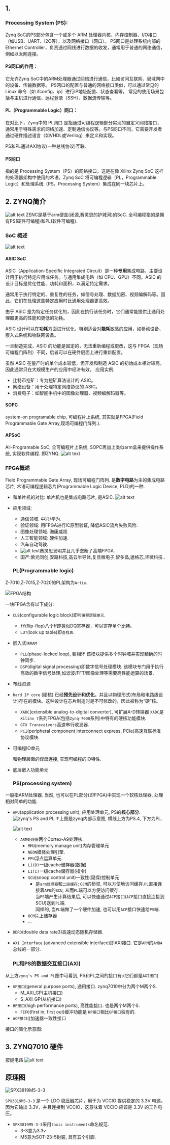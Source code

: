 
## 1. 

  ### Processing System (PS):
Zynq SoC的PS部分包含一个或多个 ARM 处理器内核、内存控制器、I/O接口（如USB、UART、I2C等），以及网络接口（网口）。
PS网口是处理系统内部的 Ethernet Controller，负责通过网线进行数据的收发，通常用于普通的网络通信，例如以太网连接。
   #### PS网口的作用：
它允许Zynq SoC中的ARM处理器通过网络进行通信，比如访问互联网、局域网中的设备、传输数据等。
PS网口的配置与普通的网络接口类似，可以通过常见的 Linux 命令（如 ifconfig、ip）进行IP地址配置、状态查看等。
常见的使用场景包括与主机进行通信、远程登录（SSH）、数据流传输等。
   #### PL（Programmable Logic）网口：
在对比下，Zynq中的 PL网口 是指通过可编程逻辑部分实现的自定义网络接口，通常用于特殊需求的网络加速、定制通信协议等。与PS网口不同，它需要开发者通过硬件描述语言（如VHDL或Verilog）来定义和实现。

PS和PL通过AXI协议(一种总线协议)互联.
   #### PS网口
指的是 Processing System（PS）的网络接口，这是在像 Xilinx Zynq SoC 这样的处理器架构中使用的术语。Zynq SoC 将可编程逻辑（PL，Programmable Logic）和处理系统（PS，Processing System）集成在同一块芯片上。



## 2. ZYNQ简介
![alt text](image.png)
ZENC是基于arm硬盒(闭源,赛灵思的护城河)的SoC.
全可编程指的是拥有PS(硬件可编程)和PL(软件可编程).
  ### SoC 概述
![alt text](image-1.png)

#### ASIC SoC
ASIC（Application-Specific Integrated Circuit）是一种**专用**集成电路，主要设计用于执行特定应用或任务。与通用集成电路（如 CPU、GPU）不同，ASIC 的设计目标是优化性能、功耗和面积，以满足特定需求。

通常用于执行特定的、重复性的任务，如信号处理、数据加密、视频编解码等。因此，它们在处理这些特定应用时比通用处理器更高效。

由于 ASIC 是为特定任务优化的，因此在执行该任务时，它们通常能提供比通用处理器更高的性能和更低的功耗。

ASIC 设计可以在**功耗**方面进行优化，特别适合对**能耗**敏感的应用，如移动设备、嵌入式系统和物联网设备。

一旦制造完成，ASIC 的功能是固定的，无法重新编程或更改，这与 FPGA（现场可编程门阵列）不同，后者可以在硬件层面上进行重新配置。

虽然 ASIC 在量产时的单个成本较低，但开发和制造 ASIC 的初始成本相对较高，因此通常只在大规模生产的应用中经济有效。
应用实例:
* 比特币挖矿：专为挖矿算法设计的 ASIC。
* 网络设备：用于处理特定网络协议的 ASIC。
* 消费电子：如智能手机中的图像处理器、视频编解码器等。
#### SOPC
system-on programable chip, 可编程片上系统, 其实就是FPGA(Field Programmable Gate Array,现场可编程门阵列.).
#### APSoC
All-Programable SoC, 全可编程片上系统, SOPC再加上类似arm盒来提供操作系统, 实现软件编程. 即ZYNQ.
![alt text](image-2.png)



  ### FPGA概述
Field Programmable Gate Array, 现场可编程门阵列. 是**数字电路**为主的集成电路芯片, 术语可编程逻辑芯片(Programmable Logic Device, PLD)的一种.

* 和单片机的对比:
单片机也是集成电路芯片, 是ASIC.
![alt text](image-3.png)

* 应用领域:
  * 通信领域. 中兴/华为.
  * 验证领域: 用FPGA进行IC原型验证, 降低ASIC流片失败风险. 
  * 图像处理领域. 海康威视
  * 人工智能领域: 硬件加速.
  * 汽车自动驾驶.
  * ![alt text](image-4.png)赛灵思发明并且几乎垄断了高端FPGA.
  * 国产:紫光同创,安路科技,高云半导体,复旦微电子,智多晶,遨格芯,华微科技..


  ### PL(Programmable logic)

Z-7010,Z-7015,Z-7020的PL架构为`Artix`.


![FPGA结构](image-5.png)

一块FPGA含有以下成分:
 
* `CLB`(configurable logic block)即`可编程逻辑单元`.

  *  `ff`(flip-flop)八个ff即类似DQ寄存器，可以寄存单个比特。
  *  `LUT`(look up table)即`查找表`.
* 嵌入式`块RAM`
  * `PLL`(phase-locked loop), 锁相环
    该模块提供多个时钟域并实现精确的时钟同步.
  * `DSP`(digital signal processing)即数字信号处理模块.
    该模块专门用于执行高效的数字信号处理,如滤波/FFT/图像处理等需要高性能运算的场景.
* 布线资源
* `hard IP core` (硬核)
  已经**预先设计和优化**，并且以物理形式(布局和电路级设计)存在的模块。这种设计在芯片制造时是不可修改的，因此被称为“硬”核。
  * `XADC`(extensible analog-to-digital converter), 可扩展A-D转换器
    `XADC`是`Xilinx 7`系列FPGA(包括`Zynq-7000`系列)中特有的硬核功能模块.
  * `GTX Transceivers`高速串行收发器.
  * `PCI`(peripheral component interconnect express, PCIe)高速互联标准协议模块.
* 可编程IO单元

  和物理层面的焊盘连接, 实现可编程的IO特性.
* 底层嵌入功能单元 






  ### PS(processing system)
一般指ARM处理器. 当然, 也可以在PL部分(即FPGA)中实现一个软核处理器, 处理相对简单的功能. 

* `APU`(application processing unit), 应用处理单元, PS的**核心部分**.
![zynq's PS and PL](image-7.png)
↑上图是zynq内部示意图, 横线上方为PS.4, 下方为PL.

  ![alt text](image-6.png)
  * `ARM处理器`两个Cortex-A9处理核.
    * `MMU`(memory manage unit)内存管理单元
    * `NEON`媒体处理引擎.
    * `FPU`浮点运算单元.
    * `L1(D)`一级cache储存器(数据)
    * `L1(I)`一级cache储存器(指令)
    * `SCU`(snoop control unit)一致性(窥探)控制单元
      * 是`arm处理器`和`二级缓存`;  `OCM`的桥梁, 可以方便地访问缓存.`PL`直接连接着`APU`的`SCU`, 从而`PL`端可以方便访问缓存.<br>
      当`PS`端产生计算结果后, 可以快速通过`ACP`接口(`ACP`接口直接连接到SCU)送到`PL`端.<br>
      同样的, 当`PL`端做了一个硬件加速, 也可以用`ACP`接口快速给`PS`端. 
    * `OCM`片上储存器 
    * ...
* `DDR3`(double data rate3)高速动态随机存储器.
* `AXI Interface` (advanced extensible interface)即AXI接口. 它是`ARM`的`AMBA`总线的一部分.

  ### PL和PS的数据交互接口(AXI)
从上方`zynq's PS and PL`图中可看到, PS和PL之间的接口有:(它们都是`AXI接口`)
  * `GP接口`(general purpose ports), 通用接口. zynq7010中分为两个M两个S.
    * M_AXI_GP(主机接口)
    * S_AXI_GP(从机接口)
  * `HP接口`(high performance ports), 高性能接口. 也是两个M两个S.
    * `FIFO`(first in, first out)缓冲功能是 `HP接口`相比`GP接口`独有的.
  * `ACP接口`()加速器一致性接口

接口的简化示意图: 


###






## 3. ZYNQ7010 硬件

按键电路
![alt text](image-8.png)








## 原理图 

![SPX3819M5-3-3](image-9.png)

`SPX3819M5-3-3` 是一个 LDO 稳压器芯片，用于为 VCCIO 提供稳定的 3.3V 电源。因为它输出 3.3V，并且连接到 VCCIO，这意味着 VCCIO 应该是 3.3V 的工作电压。

* `SPX3819M5-3-3`采用`taxis instruments`命名规范.
  * 3-3意为3.3v
  * M5意为SOT-23-5封装, 具有五个引脚.

































